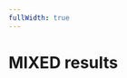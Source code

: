 ```yaml
---
fullWidth: true
---
```


<script setup lang="ts">
import { ref } from 'vue'
import Listbox from '@/theme/Listbox.vue'
import MixedTable from '@/components/MixedTable.vue'

import { data as results, type Result } from "@/results.data";

const availableYears = Object.keys(results).map(Number)
const selectedYear = ref(Math.max(...availableYears));
</script>

# MIXED results

<Listbox v-model="selectedYear" :items="availableYears" class="w-24 mb-8" />

<MixedTable :year="selectedYear" />
